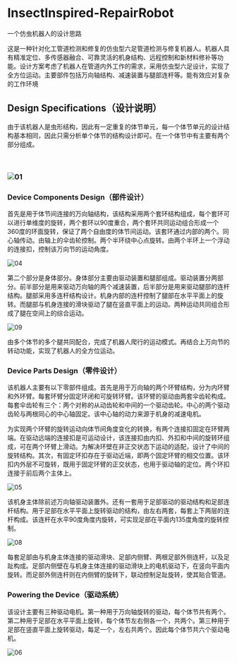 # InsectInspired-RepairRobot
一个仿虫机器人的设计思路

这是一种针对化工管道检测和修复的仿虫型六足管道检测与修复机器人。机器人具有精准定位、多传感器融合、可靠灵活的机身结构、远程控制和新材料修补等功能。设计方案考虑了机器人在管道内外工作的需求，采用仿虫型六足设计，实现了全方位运动。主要部件包括万向轴结构、减速装置与腿部连杆等。能有效应对复杂的工作环境

## Design Specifications（设计说明）



由于该机器人是虫形结构，因此有一定重复的体节单元，每一个体节单元的设计结构基本相同，因此只需分析单个体节的结构设计即可。在一个体节中有主要有两个部分组成。

​                                                  

### ![01](D:\文件\学习资料\2023-04\面向未来的创新设计智造\图片\01.png)

### Device Components Design（部件设计）

首先是用于体节间连接的万向轴结构，该结构采用两个套环结构组成，每个套环可以进行单维度的旋转，两个套环以90度重合，两个套环共同运动组合形成一个360度的环面旋转，保证了两个自由度的体节间运动。该套环通过内部的两个。同心轴传动。由轴上的伞齿轮控制。两个半环绕中心点旋转。由两个半环上一个浮动的连接扣，控制该万向节的运动角度。



![04](D:\文件\学习资料\2023-04\面向未来的创新设计智造\图片\04.png)





第二个部分是身体部分。身体部分主要由驱动装置和腿部组成。驱动装置分两部分。前半部分是用来驱动万向轴的两个减速装置，后半部分是用来驱动腿部的连杆结构。腿部采用多连杆结构设计。机身内部的连杆控制了腿部在水平平面上的旋转。而腿部与机身连接的滑块驱动了腿在竖直平面上的运动。两种运动共同组合形成了腿在空间上的综合运动。

   

![09](D:\文件\学习资料\2023-04\面向未来的创新设计智造\图片\09.png)



由多个体节的多个腿共同配合，完成了机器人爬行的运动模式。再结合上万向节的转动功能，实现了机器人的全方位运动。

 

 

 

### Device Parts Design（零件设计）

该机器人主要有以下零部件组成。首先是用于万向轴的两个环臂结构，分为内环臂和外环臂。每套环臂分固定环闭和可旋转环臂。该环臂的驱动由两套伞齿轮构成。每套伞齿轮有三个：两个对称的从动齿轮和中间的一个驱动齿轮。中心的两个驱动齿轮与两根同心的中心轴固定。该中心轴的动力来源于机身的减速电机。

为实现两个环臂的旋转运动向体节间角度变化的转换，有两个连接扣固定在环臂两端。在驱动远端的连接扣是可运动设计，该连接扣由内扣、外扣和中间的旋转环组成，可在两个环臂上滑动。为解决环壁在非正交状态下运动的适配，设计了中间的旋转结构。其次，有固定环扣存在于驱动近端，即两个固定环臂的相交位置。该环扣内外层不可旋转，既用于固定环臂的正交状态，也用于驱动轴的定位。两个环扣连接于前后两个主体上。



![05](D:\文件\学习资料\2023-04\面向未来的创新设计智造\图片\05.png)



该机身主体除前述万向轴驱动装置外。还有一套用于足部驱动的驱动结构和足部连杆结构。用于足部在水平平面上旋转驱动的结构，由左右两套，每套上下两层的连杆构成。该连杆在水平90度角度内旋转，可实现足部在平面内135度角度的旋转控制。

   

![08](D:\文件\学习资料\2023-04\面向未来的创新设计智造\图片\08.png)

每套足部由与机身主体连接的驱动滑块、足部内侧臂、两根足部外侧连杆，以及足趾构成。足部内侧壁在与机身主体连接的驱动滑块上的电机驱动下，在竖向平面内旋转。而足部外侧连杆则在内侧臂的旋转下，联动控制足趾旋转，使其贴合管道。

 

 

### Powering the Device（驱动系统）

该设计主要有三种驱动电机。第一种用于万向轴旋转的驱动，每个体节共有两个。第二种用于足部在水平平面上旋转，每个体节左右侧各一个，共两个。第三种用于足部在竖直平面上旋转驱动，每足一个，左右共两个。因此每个体节共六个驱动电机。

![06](D:\文件\学习资料\2023-04\面向未来的创新设计智造\图片\06.png)

